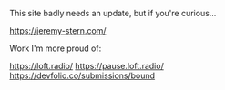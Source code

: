This site badly needs an update, but if you're curious...

https://jeremy-stern.com/

Work I'm more proud of:

https://loft.radio/
https://pause.loft.radio/
https://devfolio.co/submissions/bound
